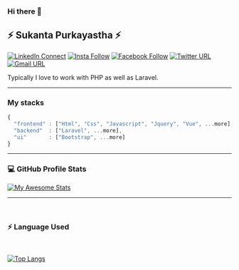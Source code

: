 ### Hi there 👋

## ⚡ Sukanta Purkayastha ⚡

[![LinkedIn Connect](https://img.shields.io/badge/%20-Connect-black?color=14171A&labelColor=0e76a8&logo=linkedin&logoColor=ffffff)](https://www.linkedin.com/in/sukanta-purkayastha-624b13134/)  [![Insta Follow](https://img.shields.io/badge/%20-Follow-black?color=14171A&labelColor=d81b60&logo=instagram&logoColor=ffffff)](https://www.instagram.com/s__p__showrav/)  [![Facebook Follow](https://img.shields.io/badge/%20-Connect-black?color=14171A&labelColor=1976d2&logo=facebook&logoColor=ffffff)](https://www.facebook.com/showrav.purkayastha.9/)  [![Twitter URL](https://img.shields.io/badge/%20-Follow-black?color=14171A&labelColor=1976d2&logo=twitter&logoColor=ffffff)](https://twitter.com/sp_showrav) [![Gmail URL](https://img.shields.io/badge/social--badge?style=social&label=email&logo=gmail)](mailto:sukantap@student.sust.edu)

Typically I love to work with PHP as well as Laravel.

----

### My stacks

```js
{
  "frontend" : ["Html", "Css", "Javascript", "Jquery", "Vue", ...more],
  "backend"  : ["Laravel", ...more],
  "ui"       : ["Bootstrap", ...more]
}
```
----

### 💻 GitHub Profile Stats
	  
[![My Awesome Stats](https://awesome-github-stats.azurewebsites.net/user-stats/sukanta7660?cardType=level&theme=prussian)](https://git.io/awesome-stats-card)
	
----
<br>

### ⚡ Language Used
  <br/>

[![Top Langs](https://github-readme-stats.vercel.app/api/top-langs/?username=sukanta7660&layout=compact)](https://github.com/sukanta7660/github-readme-stats)

